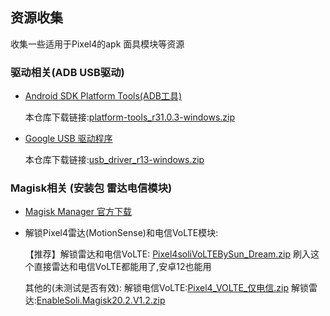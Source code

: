 ## 资源收集
收集一些适用于Pixel4的apk 面具模块等资源

### <span id="adbUSB">驱动相关(ADB USB驱动)</span>
- [Android SDK Platform Tools(ADB工具)](https://developer.android.com/studio/releases/platform-tools)

	本仓库下载链接:[platform-tools_r31.0.3-windows.zip](platform-tools_r31.0.3-windows.zip)
    
- [Google USB 驱动程序 ](https://developer.android.com/studio/run/win-usb)

	本仓库下载链接:[usb_driver_r13-windows.zip](usb_driver_r13-windows.zip)

### <span id="MagiskModules">Magisk相关 (安装包 雷达电信模块)</span>
- [Magisk Manager 官方下载](https://magiskmanager.com/)

- 解锁Pixel4雷达(MotionSense)和电信VoLTE模块:

	【推荐】解锁雷达和电信VoLTE: [Pixel4soliVoLTEBySun_Dream.zip](Magisk/Pixel4soliVoLTEBySun_Dream.zip)
	刷入这个直接雷达和电信VoLTE都能用了,安卓12也能用
 
 	其他的(未测试是否有效):
   解锁电信VoLTE:[Pixel4_VOLTE_仅电信.zip](Magisk/Pixel4_VOLTE_仅电信.zip) 
   解锁雷达:[EnableSoli.Magisk20.2.V1.2.zip](Magisk/EnableSoli.Magisk20.2.V1.2.zip)

	